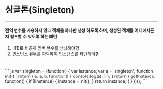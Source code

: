 # 싱글톤(Singleton)
---
#### 전역 변수를 사용하지 않고 객체를 하나만 생성 하도록 하며, 생성된 객체를 어디에서든지 참조할 수 있도록 하는 패턴

1. IIFE로 비공개 멤버 변수를 생성해야함
2. 인스턴스 유무를 파악하여 인스턴스를 리턴해야함


#
<Badge text="모듈패턴에 기반한 싱글톤패턴" /> 
``` js
var singleton = (function() {
  var instance;
  var a = 'singleton';
  function init() {
    return {
      a: a,
      b: function() {
        console.log(a);
      }
    };
  }
  return {
    getInstance: function() {
      if (!instance) {
        instance = init();
      }
      return instance;
    }
  }
})();
```